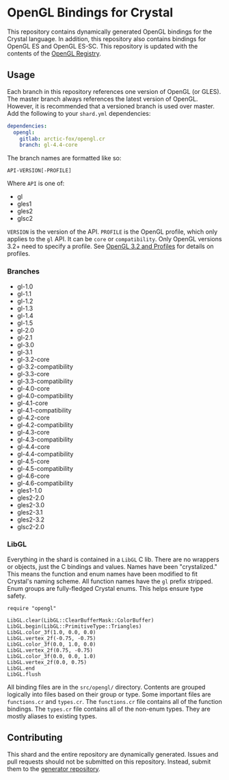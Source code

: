 OpenGL Bindings for Crystal
===========================

This repository contains dynamically generated OpenGL bindings for the Crystal language.
In addition, this repository also contains bindings for OpenGL ES and OpenGL ES-SC.
This repository is updated with the contents of the [OpenGL Registry](https://github.com/KhronosGroup/OpenGL-Registry).

Usage
-----

Each branch in this repository references one version of OpenGL (or GLES).
The master branch always references the latest version of OpenGL.
However, it is recommended that a versioned branch is used over master.
Add the following to your `shard.yml` dependencies:

```yaml
dependencies:
  opengl:
    gitlab: arctic-fox/opengl.cr
    branch: gl-4.4-core
```

The branch names are formatted like so:

```text
API-VERSION[-PROFILE]
```

Where `API` is one of:

- gl
- gles1
- gles2
- glsc2

`VERSION` is the version of the API.
`PROFILE` is the OpenGL profile, which only applies to the `gl` API.
It can be `core` or `compatibility`.
Only OpenGL versions 3.2+ need to specify a profile.
See [OpenGL 3.2 and Profiles](https://www.khronos.org/opengl/wiki/OpenGL_Context#OpenGL_3.2_and_Profiles) for details on profiles.

### Branches

- gl-1.0
- gl-1.1
- gl-1.2
- gl-1.3
- gl-1.4
- gl-1.5
- gl-2.0
- gl-2.1
- gl-3.0
- gl-3.1
- gl-3.2-core
- gl-3.2-compatibility
- gl-3.3-core
- gl-3.3-compatibility
- gl-4.0-core
- gl-4.0-compatibility
- gl-4.1-core
- gl-4.1-compatibility
- gl-4.2-core
- gl-4.2-compatibility
- gl-4.3-core
- gl-4.3-compatibility
- gl-4.4-core
- gl-4.4-compatibility
- gl-4.5-core
- gl-4.5-compatibility
- gl-4.6-core
- gl-4.6-compatibility
- gles1-1.0
- gles2-2.0
- gles2-3.0
- gles2-3.1
- gles2-3.2
- glsc2-2.0

### LibGL

Everything in the shard is contained in a `LibGL` C lib.
There are no wrappers or objects, just the C bindings and values.
Names have been "crystalized."
This means the function and enum names have been modified to fit Crystal's naming scheme.
All function names have the `gl` prefix stripped.
Enum groups are fully-fledged Crystal enums.
This helps ensure type safety.

```crystal
require "opengl"

LibGL.clear(LibGL::ClearBufferMask::ColorBuffer)
LibGL.begin(LibGL::PrimitiveType::Triangles)
LibGL.color_3f(1.0, 0.0, 0.0)
LibGL.vertex_2f(-0.75, -0.75)
LibGL.color_3f(0.0, 1.0, 0.0)
LibGL.vertex_2f(0.75, -0.75)
LibGL.color_3f(0.0, 0.0, 1.0)
LibGL.vertex_2f(0.0, 0.75)
LibGL.end
LibGL.flush
```

All binding files are in the `src/opengl/` directory.
Contents are grouped logically into files based on their group or type.
Some important files are `functions.cr` and `types.cr`.
The `functions.cr` file contains all of the function bindings.
The `types.cr` file contains all of the non-enum types.
They are mostly aliases to existing types.

Contributing
------------

This shard and the entire repository are dynamically generated.
Issues and pull requests should not be submitted on this repository.
Instead, submit them to the [generator repository](https://gitlab.com/arctic-fox/opengl-bind-gen.cr).
